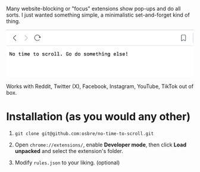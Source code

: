 Many website-blocking or "focus" extensions show pop-ups and do all sorts. I just wanted something simple, a minimalistic set-and-forget kind of thing.

![Preview](./preview.png)

Works with Reddit, Twitter (X), Facebook, Instagram, YouTube, TikTok out of box.

# Installation (as you would any other)

1. `git clone git@github.com:osbre/no-time-to-scroll.git`

2. Open `chrome://extensions/`, enable **Developer mode**, then click **Load unpacked** and select the extension's folder.

3. Modify `rules.json` to your liking. (optional)
